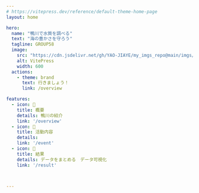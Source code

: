 ```yaml
---
# https://vitepress.dev/reference/default-theme-home-page
layout: home

hero:
  name: "鴨川で水質を調べる"
  text: "海の豊かさを守ろう"
  tagline: GROUP58
  image:
    src: "https://cdn.jsdelivr.net/gh/YAO-JIAYE/my_imgs_repo@main/imgs/20250720224221175.png"
    alt: VitePress
    width: 600
  actions:
    - theme: brand
      text: 行きましょう！
      link: /overview

features:
  - icon: 🌊
    title: 概要
    details: 鴨川の紹介
    link: '/overview'
  - icon: 📢
    title: 活動内容
    details: 
    link: '/event'
  - icon: 📑
    title: 結果
    details: データをまとめる　データ可視化
    link: '/result'
 


---
```



